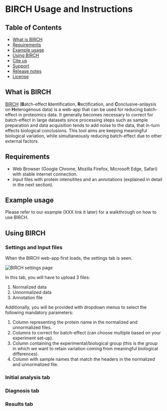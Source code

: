 # BIRCH Usage and Instructions

## Table of Contents
- [What is BIRCH](#what-is-birch)
- [Requirements](#requirements)
- [Example usage](#example-usage)
- [Using BIRCH](#using-pine-gui)
- [Cite us](#cite-us)
- [Support](#support)
- [Release notes](#release-notes)
- [License](#license)

## What is BIRCH
[BIRCH](https://batch-correction-tool.herokuapp.com/) (**B**atch-effect **I**dentification, **R**ectification, and **C**onclusive-anlaysis on **H**eterogenous data) is a web-app that can be used for reducing batch-effect in proteomics data. It generally becomes necessary to correct for batch-effect in large datasets since processing steps such as sample preparation and data acquisition tends to add noise to the data, that in-turn effects biological conclusions. This tool aims are keeping meaningful biological variation, while simultaneously reducing batch-effect due to other external factors. 

## Requirements
- Web Browser (Google Chrome, Mozilla Firefox, Microsoft Edge, Safari) with stable internet connection. 
- Input files with protein intensitites and an annotations (explained in detail in the next section). 

## Example usage
Please refer to our example (XXX link it later) for a walkthrough on how to use BIRCH.

## Using BIRCH

### Settings and Input files
When the BIRCH web-app first loads, the settings tab is seen.

![BIRCH settings page](Image/settings.PNG)

In this tab, you will have to upload 3 files:
1. Normalized data 
2. Unnormalized data 
3. Annotation file

Additionally, you will be provided with dropdown menus to select the following mandatory parameters:
1. Column representing the protein name in the normalized and unnormalized files.
2. Columns to correct for batch-effect (can choose multiple based on your experiment set-up).
3. Column containing the experimental/biological group (this is the group in which we want to retain variation coming from meaningful biological differences).
4. Column with sample names that match the headers in the normalized and unnormalized file. 

### Initial analysis tab

### Diagnosis tab

### Results tab